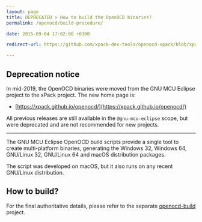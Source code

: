 ```yaml
---
layout: page
title: DEPRECATED > How to build the OpenOCD binaries?
permalink: /openocd/build-procedure/

date: 2015-09-04 17:02:00 +0300

redirect-url: https://github.com/xpack-dev-tools/openocd-xpack/blob/xpack/README-BUILD.md

---
```


## Deprecation notice

In mid-2019, the OpenOCD binaries were moved from the GNU MCU Eclipse
project to the xPack project. The new home page is:

* [https://xpack.github.io/openocd/](https://xpack.github.io/openocd/)

All previous releases are still available in the `@gnu-mcu-eclipse` scope,
but were deprecated and are not recommended for new projects.

___

The GNU MCU Eclipse OpenOCD build scripts provide a single tool to create multi-platform binaries, generating the Windows 32, Windows 64, GNU/Linux 32, GNU/Linux 64 and macOS distribution packages.

The script was developed on macOS, but it also runs on any recent GNU/Linux distribution.

## How to build?

For the final authoritative details, please refer to the separate [openocd-build](https://github.com/gnu-mcu-eclipse/openocd-build/) project.
